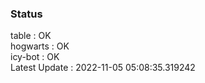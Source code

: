 ### Status


table : OK  
hogwarts : OK  
icy-bot : OK  
Latest Update : 2022-11-05 05:08:35.319242
